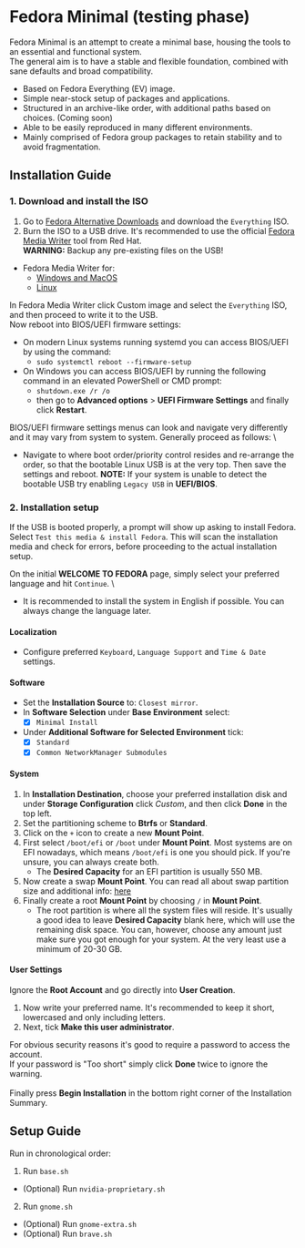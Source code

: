 # Fedora Minimal (testing phase)

Fedora Minimal is an attempt to create a minimal base, housing the tools to an essential and functional system. \
The general aim is to have a stable and flexible foundation, combined with sane defaults and broad compatibility.

* Based on Fedora Everything (EV) image.
* Simple near-stock setup of packages and applications.
* Structured in an archive-like order, with additional paths based on choices. (Coming soon)
* Able to be easily reproduced in many different environments.
* Mainly comprised of Fedora group packages to retain stability and to avoid fragmentation.

## Installation Guide
### 1. Download and install the ISO
1. Go to [Fedora Alternative Downloads](https://alt.fedoraproject.org/) and download the `Everything` ISO.
2. Burn the ISO to a USB drive. It's recommended to use the official [Fedora Media Writer](https://docs.fedoraproject.org/en-US/fedora/f35/install-guide/install/Preparing_for_Installation/#_fedora_media_writer) tool from Red Hat. \
   **WARNING:** Backup any pre-existing files on the USB!
* Fedora Media Writer for:
  * [Windows and MacOS](https://getfedora.org/en/workstation/download/)
  * [Linux](https://flathub.org/apps/details/org.fedoraproject.MediaWriter)

In Fedora Media Writer click Custom image and select the `Everything` ISO, and then proceed to write it to the USB. \
Now reboot into BIOS/UEFI firmware settings:
  * On modern Linux systems running systemd you can access BIOS/UEFI by using the command:
    * `sudo systemctl reboot --firmware-setup`
  * On Windows you can access BIOS/UEFI by running the following command in an elevated PowerShell or CMD prompt:
    * `shutdown.exe /r /o`
    * then go to **Advanced options** > **UEFI Firmware Settings** and finally click **Restart**.

BIOS/UEFI firmware settings menus can look and navigate very differently and it may vary from system to system. Generally proceed as follows: \
* Navigate to where boot order/priority control resides and re-arrange the order, so that the bootable Linux USB is at the very top. Then save the settings and reboot.
  **NOTE:** If your system is unable to detect the bootable USB try enabling `Legacy USB` in **UEFI/BIOS**.

### 2. Installation setup
If the USB is booted properly, a prompt will show up asking to install Fedora. \
Select `Test this media & install Fedora`. This will scan the installation media and check for errors, before proceeding to the actual installation setup.

On the initial **WELCOME TO FEDORA** page, simply select your preferred language and hit `Continue`. \
* It is recommended to install the system in English if possible. You can always change the language later.

#### Localization
* Configure preferred `Keyboard`, `Language Support` and `Time & Date` settings.

#### Software
* Set the **Installation Source** to: `Closest mirror`.
* In **Software Selection** under **Base Environment** select:
  - [X] `Minimal Install`
* Under **Additional Software for Selected Environment** tick:
  - [X] `Standard`
  - [X] `Common NetworkManager Submodules`

#### System
1. In **Installation Destination**, choose your preferred installation disk and under **Storage Configuration** click *Custom*, and then click **Done** in the top left.
2. Set the partitioning scheme to **Btrfs** or **Standard**.
3. Click on the `+` icon to create a new **Mount Point**.
4. First select `/boot/efi` or `/boot` under **Mount Point**. Most systems are on EFI nowadays, which means `/boot/efi` is one you should pick. If you're unsure, you can always create both.
    * The **Desired Capacity** for an EFI partition is usually 550 MB.
5. Now create a swap **Mount Point**. You can read all about swap partition size and additional info: [here](https://itsfoss.com/swap-size/) 
6. Finally create a root **Mount Point** by choosing `/` in **Mount Point**.
    * The root partition is where all the system files will reside. It's usually a good idea to leave **Desired Capacity** blank here, which will use the remaining disk space. You can, however, choose any amount just make sure you got enough for your system. At the very least use a minimum of 20-30 GB.

#### User Settings
Ignore the **Root Account** and go directly into **User Creation**.
1. Now write your preferred name. It's recommended to keep it short, lowercased and only including letters.
2. Next, tick **Make this user administrator**.

For obvious security reasons it's good to require a password to access the account. \
If your password is "Too short" simply click **Done** twice to ignore the warning. \
\
Finally press **Begin Installation** in the bottom right corner of the Installation Summary.

## Setup Guide
Run in chronological order:

1. Run `base.sh`
* (Optional) Run `nvidia-proprietary.sh`
2. Run `gnome.sh`
* (Optional) Run `gnome-extra.sh`
* (Optional) Run `brave.sh`
